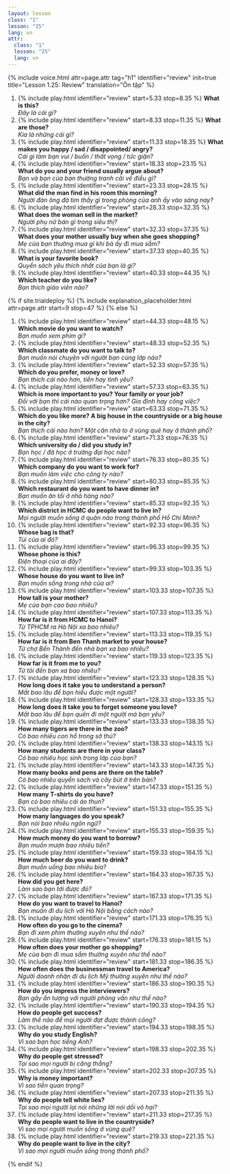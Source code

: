 ```yaml
---
layout: lesson
class: "1"
lesson: "25"
lang: vn
attr:
  class: "1"
  lesson: "25"
  lang: vn
---
```


{%  include voice.html attr=page.attr                     tag="h1"
	identifier="review"  init=true
	title="Lesson 1.25: Review"
	translation="Ôn tập"
%}


1. {% include play.html identifier="review" start=5.33 stop=8.35 %} **What is this?**  
*Đây là cái gì?*
1. {% include play.html identifier="review" start=8.33 stop=11.35 %} **What are those?**  
*Kia là những cái gì?*
1. {% include play.html identifier="review" start=11.33 stop=18.35 %} **What makes you happy / sad / disappointed/ angry?**  
*Cái gì làm bạn vui / buồn / thất vọng / tức giận?*
1. {% include play.html identifier="review" start=18.33 stop=23.15 %} **What do you and your friend usually argue about?**  
*Bạn và bạn của bạn thường tranh cãi về điều gì?*
1. {% include play.html identifier="review" start=23.33 stop=28.15 %} **What did the man find in his room this morning?**  
*Người đàn ông đã tìm thấy gì trong phòng của anh ấy vào sáng nay?*
1. {% include play.html identifier="review" start=28.33 stop=32.35 %} **What does the woman sell in the market?**  
*Người phụ nữ bán gì trong siêu thị?*
1. {% include play.html identifier="review" start=32.33 stop=37.35 %} **What does your mother usually buy when she goes shopping?**   
*Mẹ của bạn thường mua gì khi bà ấy đi mua sắm?*
1. {% include play.html identifier="review" start=37.33 stop=40.35 %} **What is your favorite book?**  
*Quyển sách yêu thích nhất của bạn là gì?*
1. {% include play.html identifier="review" start=40.33 stop=44.35 %} **Which teacher do you like?**  
*Bạn thích giáo viên nào?*

{% if site.trialdeploy %}
	{% include explanation_placeholder.html  attr=page.attr     start=9 stop=47 %}
	{% else %}


1. {% include play.html identifier="review" start=44.33 stop=48.15 %} **Which movie do you want to watch?**  
*Bạn muốn xem phim gì?*
1. {% include play.html identifier="review" start=48.33 stop=52.35 %} **Which classmate do you want to talk to?**  
*Bạn muốn nói chuyện với người bạn cùng lớp nào?*
1. {% include play.html identifier="review" start=52.33 stop=57.35 %} **Which do you prefer, money or love?**  
*Bạn thích cái nào hơn, tiền hay tình yêu?*
1. {% include play.html identifier="review" start=57.33 stop=63.35 %} **Which is more important to you? Your family or your job?**  
*Đối với bạn thì cái nào quan trọng hơn? Gia đình hay công việc?*
1. {% include play.html identifier="review" start=63.33 stop=71.35 %} **Which do you like more? A big house in the countryside or a big house in the city?**  
*Bạn thích cái nào hơn? Một căn nhà to ở vùng quê hay ở thành phố?*
1. {% include play.html identifier="review" start=71.33 stop=76.35 %} **Which university do / did you study in?**  
*Bạn học / đã học ở trường đại học nào?*
1. {% include play.html identifier="review" start=76.33 stop=80.35 %} **Which company do you want to work for?**  
*Bạn muốn làm việc cho công ty nào?*
1. {% include play.html identifier="review" start=80.33 stop=85.35 %} **Which restaurant do you want to have dinner in?**  
*Bạn muốn ăn tối ở nhà hàng nào?*
1. {% include play.html identifier="review" start=85.33 stop=92.35 %} **Which district in HCMC do people want to live in?**  
*Mọi người muốn sống ở quận nào trong thành phố Hồ Chí Minh?*
1. {% include play.html identifier="review" start=92.33 stop=96.35 %} **Whose bag is that?**  
*Túi của ai đó?*
1. {% include play.html identifier="review" start=96.33 stop=99.35 %} **Whose phone is this?**  
*Điện thoại của ai đây?*
1. {% include play.html identifier="review" start=99.33 stop=103.35 %} **Whose house do you want to live in?**  
*Bạn muốn sống trong nhà của ai?*
1. {% include play.html identifier="review" start=103.33 stop=107.35 %} **How tall is your mother?**  
*Mẹ của bạn cao bao nhiêu?*
1. {% include play.html identifier="review" start=107.33 stop=113.35 %} **How far is it from HCMC to Hanoi?**  
*Từ TPHCM ra Hà Nội xa bao nhiêu?*
1. {% include play.html identifier="review" start=113.33 stop=119.35 %} **How far is it from Ben Thanh market to your house?**  
*Từ chợ Bến Thành đến nhà bạn xa bao nhiêu?*
1. {% include play.html identifier="review" start=119.33 stop=123.35 %} **How far is it from me to you?**  
*Từ tôi đến bạn xa bao nhiêu?*
1. {% include play.html identifier="review" start=123.33 stop=128.35 %} **How long does it take you to understand a person?**  
*Mất bao lâu để bạn hiểu được một người?*
1. {% include play.html identifier="review" start=128.33 stop=133.35 %} **How long does it take you to forget someone you love?**  
*Mất bao lâu để bạn quên đi một người mà bạn yêu?*
1. {% include play.html identifier="review" start=133.33 stop=138.35 %} **How many tigers are there in the zoo?**  
*Có bao nhiêu con hổ trong sở thú?*
1. {% include play.html identifier="review" start=138.33 stop=143.15 %} **How many students are there in your class?**  
*Có bao nhiêu học sinh trong lớp của bạn?*
1. {% include play.html identifier="review" start=143.33 stop=147.35 %} **How many books and pens are there on the table?**  
*Có bao nhiêu quyển sách và cây bút ở trên bàn?*
1. {% include play.html identifier="review" start=147.33 stop=151.35 %} **How many T-shirts do you have?**  
*Bạn có bao nhiêu cái áo thun?*
1. {% include play.html identifier="review" start=151.33 stop=155.35 %} **How many languages do you speak?**  
*Bạn nói bao nhiêu ngôn ngữ?*
1. {% include play.html identifier="review" start=155.33 stop=159.35 %} **How much money do you want to borrow?**  
*Bạn muốn mượn bao nhiêu tiền?*
1. {% include play.html identifier="review" start=159.33 stop=164.15 %} **How much beer do you want to drink?**  
*Bạn muốn uống bao nhiêu bia?*
1. {% include play.html identifier="review" start=164.33 stop=167.35 %} **How did you get here?**  
*Làm sao bạn tới được đó?*
1. {% include play.html identifier="review" start=167.33 stop=171.35 %} **How do you want to travel to Hanoi?**  
*Bạn muốn đi du lịch với Hà Nội bằng cách nào?*
1. {% include play.html identifier="review" start=171.33 stop=176.35 %} **How often do you go to the cinema?**  
*Bạn đi xem phim thường xuyên như thế nào?*
1. {% include play.html identifier="review" start=176.33 stop=181.15 %} **How often does your mother go shopping?**  
*Mẹ của bạn đi mua sắm thường xuyên như thế nào?*
1. {% include play.html identifier="review" start=181.33 stop=186.35 %} **How often does the businessman travel to America?**  
*Người doanh nhân đi du lịch Mỹ thường xuyên như thế nào?*
1. {% include play.html identifier="review" start=186.33 stop=190.35 %} **How do you impress the interviewers?**  
*Bạn gây ấn tượng với người phỏng vấn như thế nào?*
1. {% include play.html identifier="review" start=190.33 stop=194.35 %} **How do people get success?**  
*Làm thế nào để mọi người đạt được thành công?*
1. {% include play.html identifier="review" start=194.33 stop=198.35 %} **Why do you study English?**  
*Vì sao bạn học tiếng Anh?*
1. {% include play.html identifier="review" start=198.33 stop=202.35 %} **Why do people get stressed?**  
*Tại sao mọi người bị căng thẳng?*
1. {% include play.html identifier="review" start=202.33 stop=207.35 %} **Why is money important?**  
*Vì sao tiền quan trọng?*
1. {% include play.html identifier="review" start=207.33 stop=211.35 %} **Why do people tell white lies?**  
*Tại sao mọi người lại nói những lời nói dối vô hại?*
1. {% include play.html identifier="review" start=211.33 stop=217.35 %} **Why do people want to live in the countryside?**  
*Vì sao mọi người muốn sống ở vùng quê?*
1. {% include play.html identifier="review" start=219.33 stop=221.35 %} **Why do people want to live in the city?**   
*Vì sao mọi người muốn sống trong thành phố?*


{% endif %}

